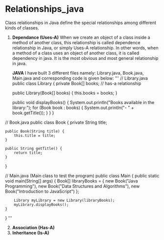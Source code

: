 # Relationships_java
Class relationships in Java define the special relationships among different kinds of classes.
1) **Dependance (Uses-A)**
   When we create an object of a class inside a method of another class, this relationship is called dependence relationship in Java, or simply Uses-A relationship.
   In other words, when a method of a class uses an object of another class, it is called dependency in java. It is the most obvious and most general relationship in java.

   **JAVA**
   I have built 3 different files namely:  Library.java, Book.java, Main.java and corresponding code is given below:
   '''
   // Library.java
    public class Library {
    private Book[] books; // has-a relationship

    public Library(Book[] books) {
        this.books = books;
    }

    public void displayBooks() {
        System.out.println("Books available in the library:");
        for (Book book : books) {
            System.out.println("- " + book.getTitle());
        }
    }
}

// Book.java
public class Book {
    private String title;

    public Book(String title) {
        this.title = title;
    }

    public String getTitle() {
        return title;
    }
}

// Main.java (Main class to test the program)
public class Main {
    public static void main(String[] args) {
        Book[] libraryBooks = {
            new Book("Java Programming"),
            new Book("Data Structures and Algorithms"),
            new Book("Introduction to JavaScript")
        };

        Library myLibrary = new Library(libraryBooks);
        myLibrary.displayBooks();
    }
}
'''
    
2) **Association (Has-A)**
4) **Inheritance (Is-A)**
   
